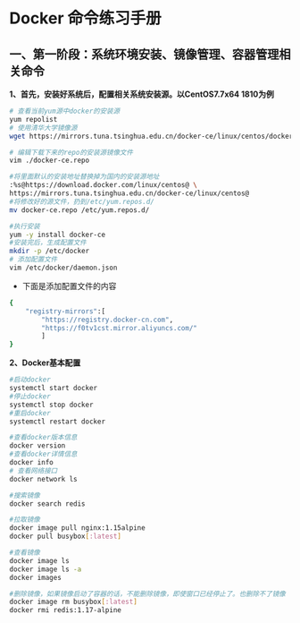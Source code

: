 # Docker 命令练习手册

## 一、第一阶段：系统环境安装、镜像管理、容器管理相关命令

**1、首先，安装好系统后，配置相关系统安装源。以CentOS7.7x64 1810为例**

```Bash
# 查看当前yum源中docker的安装源
yum repolist 
# 使用清华大学镜像源
wget https://mirrors.tuna.tsinghua.edu.cn/docker-ce/linux/centos/docker-ce.repo
```
```Bash
# 编辑下载下来的repo的安装源镜像文件
vim ./docker-ce.repo
```
```Bash
#将里面默认的安装地址替换掉为国内的安装源地址
:%s@https://download.docker.com/linux/centos@ \
https://mirrors.tuna.tsinghua.edu.cn/docker-ce/linux/centos@
#将修改好的源文件，扔到/etc/yum.repos.d/
mv docker-ce.repo /etc/yum.repos.d/
```
```Bash
#执行安装 
yum -y install docker-ce
#安装完后，生成配置文件
mkdir -p /etc/docker
# 添加配置文件
vim /etc/docker/daemon.json
```
- 下面是添加配置文件的内容
```Bash
{
	"registry-mirrors":[
		"https://registry.docker-cn.com",
		"https://f0tv1cst.mirror.aliyuncs.com/"
		]
}
```
**2、Docker基本配置**

```Bash
#启动docker 
systemctl start docker
#停止docker 
systemctl stop docker
#重启docker 
systemctl restart docker
```
```Bash
#查看docker版本信息
docker version
#查看docker详情信息
docker info
# 查看网络接口
docker network ls

#搜索镜像
docker search redis

#拉取镜像
docker image pull nginx:1.15alpine
docker pull busybox[:latest]

#查看镜像
docker image ls
docker image ls -a
docker images

#删除镜像，如果镜像启动了容器的话，不能删除镜像，即使窗口已经停止了。也删除不了镜像
docker image rm busybox[:latest]
docker rmi redis:1.17-alpine
```
